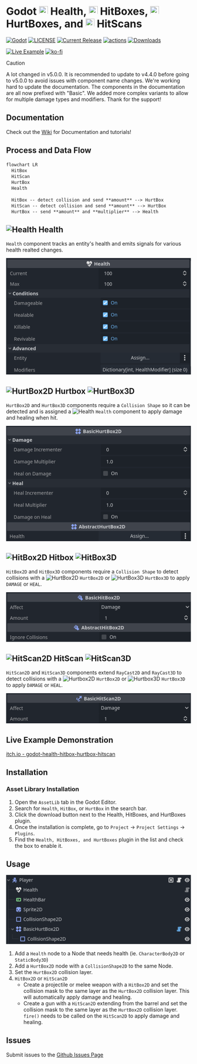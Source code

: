 # Godot <img src="https://raw.githubusercontent.com/cluttered-code/godot-health-hitbox-hurtbox/refs/heads/main/addons/health_hitbox_hurtbox/health/health.svg" width="24" height="24"/>  Health, <img src="https://raw.githubusercontent.com/cluttered-code/godot-health-hitbox-hurtbox/refs/heads/main/addons/health_hitbox_hurtbox/2d/hit_box_2d/hit_box_2d.svg" width="24" height="24"/> HitBoxes, <img src="https://raw.githubusercontent.com/cluttered-code/godot-health-hitbox-hurtbox/refs/heads/main/addons/health_hitbox_hurtbox/3d/hurt_box_3d/hurt_box_3d.svg" width="24" height="24"/> HurtBoxes, and <img src="https://raw.githubusercontent.com/cluttered-code/godot-health-hitbox-hurtbox/refs/heads/main/addons/health_hitbox_hurtbox/2d/hit_scan_2d/hit_scan_2d.svg" width="24" height="24"/> HitScans

[![Godot](https://img.shields.io/badge/Godot-4.4%2b-blue?logo=godot-engine)](https://godotengine.org/download)
[![LICENSE](https://img.shields.io/badge/license-MIT-blue)](https://github.com/cluttered-code/godot-health-components/blob/main/addons/health_components/LICENSE)
[![Current Release](https://img.shields.io/github/release/cluttered-code/godot-health-hitbox-hurtbox.svg "Current Release")](https://github.com/cluttered-code/godot-health-hitbox-hurtbox/releases/latest)
[![actions](https://github.com/cluttered-code/godot-health-hitbox-hurtbox/actions/workflows/ci.yml/badge.svg)](https://github.com/cluttered-code/godot-health-hitbox-hurtbox/actions/workflows/ci.yml)
[![Downloads](https://img.shields.io/github/downloads/cluttered-code/godot-health-hitbox-hurtbox/total.svg "Downloads")](https://github.com/cluttered-code/godot-health-hitbox-hurtbox/releases)

[![Live Example](https://img.shields.io/badge/Live_Example-itch.io-fa5c5c)](https://cluttered-code.itch.io/godot-health-hitbox-hurtbox-hitscan)
[![ko-fi](https://img.shields.io/badge/Support%20on-ko--fi-ff5e5b?logo=ko-fi)](https://ko-fi.com/clutteredcode)

> [!CAUTION]
> A lot changed in v5.0.0. It is recommended to update to v4.4.0 before going to v5.0.0 to avoid issues with component name changes. We're working hard to update the documentation.
> The components in the documentation are all now prefixed with "Basic". We added more complex variants to allow for multiple damage types and modifiers.
> Thank for the support!

## Documentation

Check out the [Wiki](https://github.com/cluttered-code/godot-health-hitbox-hurtbox/wiki) for Documentation and tutorials!

## Process and Data Flow
```mermaid
flowchart LR
  HitBox
  HitScan
  HurtBox
  Health

  HitBox -- detect collision and send **amount** --> HurtBox
  HitScan -- detect collision and send **amount** --> HurtBox
  HurtBox -- send **amount** and **multiplier** --> Health
```

## ![Health](https://raw.githubusercontent.com/cluttered-code/godot-health-hitbox-hurtbox/refs/heads/main/addons/health_hitbox_hurtbox/health/health.svg) Health

`Health` component tracks an entity's health and emits signals for various health realted changes.

![Health inspector](https://raw.githubusercontent.com/cluttered-code/godot-health-hitbox-hurtbox/refs/heads/main/images/health_inspector.png "Health Inspector")

## ![HurtBox2D](https://raw.githubusercontent.com/cluttered-code/godot-health-hitbox-hurtbox/refs/heads/main/addons/health_hitbox_hurtbox/2d/hurt_box_2d/hurt_box_2d.svg) Hurtbox ![HurtBox3D](https://raw.githubusercontent.com/cluttered-code/godot-health-hitbox-hurtbox/refs/heads/main/addons/health_hitbox_hurtbox/3d/hurt_box_3d/hurt_box_3d.svg)

`HurtBox2D` and `HurtBox3D` components require a `Collision Shape` so it can be detected and is assigned a ![Health](https://raw.githubusercontent.com/cluttered-code/godot-health-hitbox-hurtbox/refs/heads/main/addons/health_hitbox_hurtbox/health/health.svg) `Health` component to apply damage and healing when hit.

![HurtBox2D Inspector](https://raw.githubusercontent.com/cluttered-code/godot-health-hitbox-hurtbox/refs/heads/main/images/basic_hurt_box_2d_inspector.png "HurtBox2D Inspector")

## ![HitBox2D](https://raw.githubusercontent.com/cluttered-code/godot-health-hitbox-hurtbox/refs/heads/main/addons/health_hitbox_hurtbox/2d/hit_box_2d/hit_box_2d.svg) Hitbox ![HitBox3D](https://raw.githubusercontent.com/cluttered-code/godot-health-hitbox-hurtbox/refs/heads/main/addons/health_hitbox_hurtbox/3d/hit_box_3d/hit_box_3d.svg)

 `HitBox2D` and `HitBox3D` components require a `Collision Shape` to detect collisions with a ![HurtBox2D](https://raw.githubusercontent.com/cluttered-code/godot-health-hitbox-hurtbox/refs/heads/main/addons/health_hitbox_hurtbox/2d/hurt_box_2d/hurt_box_2d.svg) `HurtBox2D` or ![HurtBox3D](https://raw.githubusercontent.com/cluttered-code/godot-health-hitbox-hurtbox/refs/heads/main/addons/health_hitbox_hurtbox/3d/hurt_box_3d/hurt_box_3d.svg) `HurtBox3D` to apply `DAMAGE` or `HEAL`.

![HitBox2D Inspector](https://raw.githubusercontent.com/cluttered-code/godot-health-hitbox-hurtbox/refs/heads/main/images/basic_hit_box_2d_inspector.png "HitBox2D Inspector")

## ![HitScan2D](https://raw.githubusercontent.com/cluttered-code/godot-health-hitbox-hurtbox/refs/heads/main/addons/health_hitbox_hurtbox/2d/hit_scan_2d/hit_scan_2d.svg) HitScan ![HitScan3D](https://raw.githubusercontent.com/cluttered-code/godot-health-hitbox-hurtbox/refs/heads/main/addons/health_hitbox_hurtbox/3d/hit_scan_3d/hit_scan_3d.svg)

`HitScan2D` and `HitScan3D` components extend `RayCast2D` and `RayCast3D` to detect collisions with a ![Hurtbox2D](https://raw.githubusercontent.com/cluttered-code/godot-health-hitbox-hurtbox/refs/heads/main/addons/health_hitbox_hurtbox/2d/hurt_box_2d/hurt_box_2d.svg) `HurtBox2D` or ![Hurtbox3D](https://raw.githubusercontent.com/cluttered-code/godot-health-hitbox-hurtbox/refs/heads/main/addons/health_hitbox_hurtbox/3d/hurt_box_3d/hurt_box_3d.svg) `HurtBox3D` to apply `DAMAGE` or `HEAL`.

![HitScan2D Inspector](https://raw.githubusercontent.com/cluttered-code/godot-health-hitbox-hurtbox/refs/heads/main/images/basic_hit_scan_2d_inspector.png "HitScan2D Inspector")

## Live Example Demonstration

[itch.io - godot-health-hitbox-hurtbox-hitscan](https://cluttered-code.itch.io/godot-health-hitbox-hurtbox-hitscan)

## Installation

### Asset Library Installation

1. Open the `AssetLib` tab in the Godot Editor.
2. Search for `Health`, `HitBox`, or `HurtBox` in the search bar.
3. Click the download button next to the Health, HitBoxes, and HurtBoxes plugin.
4. Once the installation is complete, go to `Project` -> `Project Settings` -> `Plugins`.
5. Find the `Health, HitBoxes, and HurtBoxes` plugin in the list and check the box to enable it.

## Usage

![Player Structure](https://raw.githubusercontent.com/cluttered-code/godot-health-hitbox-hurtbox/refs/heads/main/images/character_structure.png "CharacterBody2D Structure")

1. Add a `Health` node to a Node that needs health (ie. `CharacterBody2D` or `StaticBody3D`)
2. Add a `HurtBox2D` node with a `CollisionShape2D` to the same Node.
3. Set the `HurtBox2D` collision layer.
4. `HitBox2D` or `HitScan2D`
	- Create a projectile or melee weapon with a `HitBox2D` and set the collision mask to the same layer as the `HurtBox2D` collision layer. This will automatically apply damage and healing.
	- Create a gun with a `HitScan2D` extending from the barrel and set the collision mask to the same layer as the `HurtBox2D` collision layer. `fire()` needs to be called on the `HitScan2D` to apply damage and healing.

## Issues

Submit issues to the [Github Issues Page](https://github.com/cluttered-code/godot-health-hitbox-hurtbox/issues)
